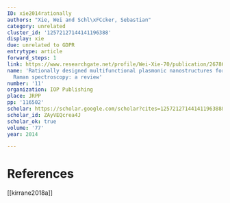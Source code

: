 ```yaml
---
ID: xie2014rationally
authors: "Xie, Wei and Schl\xFCcker, Sebastian"
category: unrelated
cluster_id: '12572127144141196388'
display: xie
due: unrelated to GDPR
entrytype: article
forward_steps: 1
link: https://www.researchgate.net/profile/Wei-Xie-70/publication/267869993_Rationally_designed_multifunctional_plasmonic_nanostructures_for_surface-enhanced_Raman_spectroscopy_A_review/links/54900c190cf225bf66a80ea0/Rationally-designed-multifunctional-plasmonic-nanostructures-for-surface-enhanced-Raman-spectroscopy-A-review.pdf
name: 'Rationally designed multifunctional plasmonic nanostructures for surface-enhanced
  Raman spectroscopy: a review'
number: '11'
organization: IOP Publishing
place: JRPP
pp: '116502'
scholar: https://scholar.google.com/scholar?cites=12572127144141196388&as_sdt=2005&sciodt=0,5&hl=en
scholar_id: ZAyVEQcrea4J
scholar_ok: true
volume: '77'
year: 2014

---
```


# References

[[kirrane2018a]]
